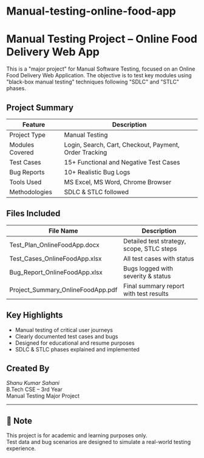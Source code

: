 # Manual-testing-online-food-app
# Manual Testing Project – Online Food Delivery Web App

This is a "major project" for Manual Software Testing, focused on an Online Food Delivery Web Application. The objective is to test key modules using "black-box manual testing" techniques following "SDLC" and "STLC" phases.



## Project Summary

| Feature            | Description                                            |
|--------------------|--------------------------------------------------------|
| Project Type       | Manual Testing                                         |
| Modules Covered    | Login, Search, Cart, Checkout, Payment, Order Tracking |
| Test Cases         | 15+ Functional and Negative Test Cases                 |
| Bug Reports        | 10+ Realistic Bug Logs                                 |
| Tools Used         | MS Excel, MS Word, Chrome Browser                      |
| Methodologies      | SDLC & STLC followed                                   |





## Files Included

| File Name                         | Description                               |
|-----------------------------------|-------------------------------------------|
| Test_Plan_OnlineFoodApp.docx      | Detailed test strategy, scope, STLC steps |
| Test_Cases_OnlineFoodApp.xlsx     | All test cases with status                |
| Bug_Report_OnlineFoodApp.xlsx     | Bugs logged with severity & status        |
| Project_Summary_OnlineFoodApp.pdf | Final summary report with test results    |





## Key Highlights

- Manual testing of critical user journeys
- Clearly documented test cases and bugs
- Designed for educational and resume purposes
- SDLC & STLC phases explained and implemented





## Created By

*Shanu Kumar Sahani*  
B.Tech CSE – 3rd Year  
Manual Testing Major Project

---

## 📎 Note

This project is for academic and learning purposes only.  
Test data and bug scenarios are designed to simulate a real-world testing experience.
